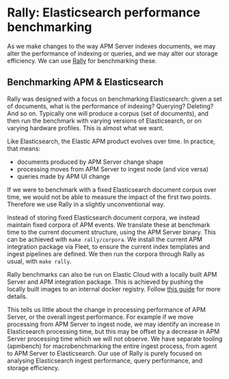 # Rally: Elasticsearch performance benchmarking

As we make changes to the way APM Server indexes documents,
we may alter the performance of indexing or queries, and we
may alter our storage efficiency. We can use [Rally][rally]
for benchmarking these.

## Benchmarking APM & Elasticsearch

Rally was designed with a focus on benchmarking Elasticsearch:
given a set of documents, what is the performance of indexing?
Querying? Deleting? And so on. Typically one will produce a
corpus (set of documents), and then run the benchmark with
varying versions of Elasticsearch, or on varying hardware
profiles. This is almost what we want.

Like Elasticsearch, the Elastic APM product evolves over time.
In practice, that means:

- documents produced by APM Server change shape
- processing moves from APM Server to ingest node (and vice versa)
- queries made by APM UI change

If we were to benchmark with a fixed Elasticsearch document
corpus over time, we would not be able to measure the impact
of the first two points. Therefore we use Rally in a slightly
unconventional way.

Instead of storing fixed Elasticsearch document corpora, we
instead maintain fixed corpora of APM events. We translate these
at benchmark time to the current document structure, using the
APM Server binary. This can be achieved with `make rally/corpora`.
We install the current APM integration package via Fleet, to ensure
the current index templates and ingest pipelines are defined.
We then run the corpora through Rally as usual, with `make rally`.

Rally benchmarks can also be run on Elastic Cloud with a locally
built APM Server and APM integration package. This is achieved by
pushing the locally built images to an internal docker registry.
Follow [this guide](../testing/rally-cloud/README.md) for more details.

This tells us little about the change in processing performance
of APM Server, or the overall ingest performance. For example if
we move processing from APM Server to ingest node, we may identify
an increase in Elasticsearch processing time, but this may be
offset by a decrease in APM Server processing time which we will
not observe. We have separate tooling (apmbench) for macrobenchmarking
the entire ingest process, from agent to APM Server to Elasticsearch.
Our use of Rally is purely focused on analysing Elasticsearch ingest
performance, query performance, and storage efficiency.

[rally]: https://github.com/elastic/rally
